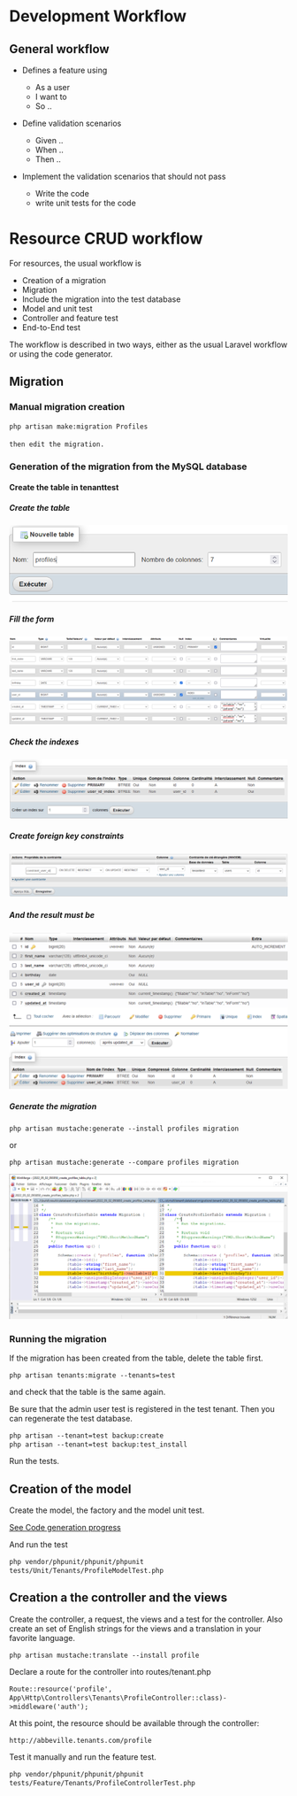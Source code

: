 # Development Workflow


## General workflow

* Defines a feature using
  * As a user
  * I want to 
  * So ..
  
* Define validation scenarios
  * Given ..
  * When ..
  * Then ..
  
* Implement the validation scenarios that should not pass
  * Write the code
  * write unit tests for the code

  
# Resource CRUD workflow

For resources, the usual workflow is

* Creation of a migration
* Migration
* Include the migration into the test database
* Model and unit test
* Controller and feature test
* End-to-End test

The workflow is described in two ways, either as the usual Laravel workflow or using the code generator.

## Migration

### Manual migration creation

    php artisan make:migration Profiles
    
    then edit the migration.

### Generation of the migration from the MySQL database

#### Create the table in tenanttest
   
##### Create the table
   
![New table](images/new_table.PNG?raw=true "How to create a table")
    
##### Fill the form
    
![Table creation form](images/creation_form.PNG?raw=true "Creation form")

##### Check the indexes

![Indexes](images/indexes.PNG?raw=true "Indexes")
 
##### Create foreign key constraints

![Constraints](images/create_constraint.PNG?raw=true "Constraints")

#####  And the result must be

![Alt text](images/phpmyadmin_table_structure.PNG?raw=true "Title")

##### Generate the migration

    php artisan mustache:generate --install profiles migration
    
or

    php artisan mustache:generate --compare profiles migration
    
![WinMerge](images/WinMerge.PNG?raw=true "WinMerge")
    
### Running the migration

If the migration has been created from the table, delete the table first.

    php artisan tenants:migrate --tenants=test
    
and check that the table is the same again.

Be sure that the admin user test is registered in the test tenant. Then you can regenerate
the test database.

    php artisan --tenant=test backup:create
    php artisan --tenant=test backup:test_install

Run the tests.

## Creation of the model

Create the model, the factory and the model unit test.

[See Code generation progress](./code_generation_progress.md)

And run the test

    php vendor/phpunit/phpunit/phpunit  tests/Unit/Tenants/ProfileModelTest.php

## Creation a the controller and the views

Create the controller, a request, the views and a test for the controller. Also create an set of English strings for the views and a translation in your favorite language.

    php artisan mustache:translate --install profile 

Declare a route for the controller into routes/tenant.php
    
    Route::resource('profile', App\Http\Controllers\Tenants\ProfileController::class)->middleware('auth');
    
At this point, the resource should be available through the controller:

    http://abbeville.tenants.com/profile
    
Test it manually and run the feature test.

    php vendor/phpunit/phpunit/phpunit tests/Feature/Tenants/ProfileControllerTest.php
    
